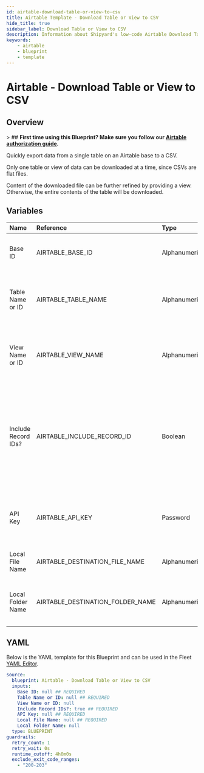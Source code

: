 ```yaml
---
id: airtable-download-table-or-view-to-csv
title: Airtable Template - Download Table or View to CSV
hide_title: true
sidebar_label: Download Table or View to CSV
description: Information about Shipyard's low-code Airtable Download Table or View to CSV blueprint. Quickly export your data from an Airtable Table or View. Once the data has downloaded, transfer it to another service or run another Vessel against the data.
keywords:
    - airtable
    - blueprint
    - template
---
```


# Airtable - Download Table or View to CSV

## Overview

&gt; ## **First time using this Blueprint? Make sure you follow our [Airtable authorization guide](https://www.shipyardapp.com/docs/blueprint-library/airtable/airtable-authorization/)**.

Quickly export data from a single table on an Airtable base to a CSV. 

Only one table or view of data can be downloaded at a time, since CSVs are flat files.

Content of the downloaded file can be further refined by providing a view. Otherwise, the entire contents of the table will be downloaded.



## Variables

| Name | Reference | Type | Required | Default | Options | Description |
|:---|:---|:---|:---|:---|:---|:---|
| Base ID | AIRTABLE_BASE_ID | Alphanumeric | :white_check_mark: | - | - | The ID of your Airtable base. Found in the URL of your base and starts with `app` |
| Table Name or ID | AIRTABLE_TABLE_NAME | Alphanumeric | :white_check_mark: | - | - | Can be the Name (case sensitive) or the ID of the table. The ID can be found in the URL and always starts with `tbl`. |
| View Name or ID | AIRTABLE_VIEW_NAME | Alphanumeric | :heavy_minus_sign: | - | - | Can be the Name (case sensitive) or the ID of the view. The ID can be found in the URL and always starts with `viw`. |
| Include Record IDs? | AIRTABLE_INCLUDE_RECORD_ID | Boolean | :white_check_mark: | true | - | If checked, an additional column named `airtable_record_ids` will be created in the CSV containing each row&#39;s unique Airtable Record ID. This is recommended if data ever needs to be reloaded back into Airtable in the future. |
| API Key | AIRTABLE_API_KEY | Password | :white_check_mark: | - | - | API Key associated with a user that has access to the specified Base, Table, and View listed. Will usually start with `key`. |
| Local File Name | AIRTABLE_DESTINATION_FILE_NAME | Alphanumeric | :white_check_mark: | - | - | Name of file to be generated with the results. Should be `.csv` extension. |
| Local Folder Name | AIRTABLE_DESTINATION_FOLDER_NAME | Alphanumeric | :heavy_minus_sign: | - | - | lder where the file should be downloaded. Leaving blank will place the file in the home directory. |


## YAML

Below is the YAML template for this Blueprint and can be used in the Fleet [YAML Editor](../../reference/fleets.md#yaml-editor).

```yaml
source:
  blueprint: Airtable - Download Table or View to CSV
  inputs:
    Base ID: null ## REQUIRED
    Table Name or ID: null ## REQUIRED
    View Name or ID: null 
    Include Record IDs?: true ## REQUIRED
    API Key: null ## REQUIRED
    Local File Name: null ## REQUIRED
    Local Folder Name: null 
  type: BLUEPRINT
guardrails:
  retry_count: 1
  retry_wait: 0s
  runtime_cutoff: 4h0m0s
  exclude_exit_code_ranges:
    - "200-203"
```
